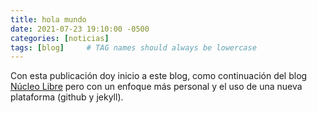 ```yaml
---
title: hola mundo
date: 2021-07-23 19:10:00 -0500
categories: [noticias]
tags: [blog]     # TAG names should always be lowercase
---
```


Con esta publicación doy inicio a este blog, como continuación del blog
[Núcleo Libre](https://nucleolibre.wordpress.com/) pero con un enfoque más
personal y el uso de una nueva plataforma (github y jekyll).
